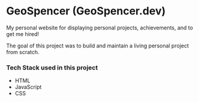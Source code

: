 # GeoSpencer (GeoSpencer.dev)
My personal website for displaying personal projects, achievements, and to get me hired!

The goal of this project was to build and maintain a living personal project from scratch.

### Tech Stack used in this project ###
- HTML
- JavaScript
- CSS

